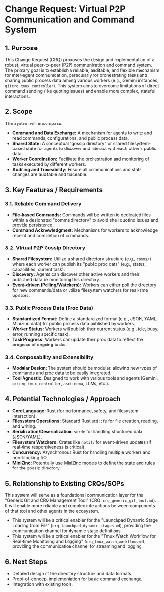 # Change Request: Virtual P2P Communication and Command System

## 1. Purpose
This Change Request (CRQ) proposes the design and implementation of a robust, virtual peer-to-peer (P2P) communication and command system. The primary goal is to establish a reliable, auditable, and flexible mechanism for inter-agent communication, particularly for orchestrating tasks and sharing public process data among various workers (e.g., Gemini instances, `gitcrq`, `tmux_controller`). This system aims to overcome limitations of direct command sending (like quoting issues) and enable more complex, stateful interactions.

## 2. Scope
The system will encompass:
*   **Command and Data Exchange:** A mechanism for agents to write and read commands, configurations, and public process data.
*   **Shared State:** A conceptual "gossip directory" or shared filesystem-based state for agents to discover and interact with each other's public data.
*   **Worker Coordination:** Facilitate the orchestration and monitoring of tasks executed by different workers.
*   **Auditing and Traceability:** Ensure all communications and state changes are auditable and traceable.

## 3. Key Features / Requirements

### 3.1. Reliable Command Delivery
*   **File-based Commands:** Commands will be written to dedicated files within a designated "comms directory" to avoid shell quoting issues and provide persistence.
*   **Command Acknowledgment:** Mechanisms for workers to acknowledge receipt and completion of commands.

### 3.2. Virtual P2P Gossip Directory
*   **Shared Filesystem:** Utilize a shared directory structure (e.g., `comms/`) where each worker can publish its "public proc data" (e.g., status, capabilities, current task).
*   **Discovery:** Agents can discover other active workers and their published data by monitoring this directory.
*   **Event-driven (Polling/Watchers):** Workers can either poll the directory for new commands/data or utilize filesystem watchers for real-time updates.

### 3.3. Public Process Data (Proc Data)
*   **Standardized Format:** Define a standardized format (e.g., JSON, YAML, MiniZinc data) for public process data published by workers.
*   **Worker Status:** Workers will publish their current status (e.g., idle, busy, error, running specific task).
*   **Task Progress:** Workers can update their proc data to reflect the progress of ongoing tasks.

### 3.4. Composability and Extensibility
*   **Modular Design:** The system should be modular, allowing new types of commands and proc data to be easily integrated.
*   **Tool Agnostic:** Designed to work with various tools and agents (Gemini, `gitcrq`, `tmux_controller`, `asciinema`, LLMs, etc.).

## 4. Potential Technologies / Approach
*   **Core Language:** Rust (for performance, safety, and filesystem interaction).
*   **Filesystem Operations:** Standard Rust `std::fs` for file creation, reading, and writing.
*   **Serialization/Deserialization:** `serde` for handling structured data (JSON/YAML).
*   **Filesystem Watchers:** Crates like `notify` for event-driven updates (if real-time responsiveness is critical).
*   **Concurrency:** Asynchronous Rust for handling multiple workers and non-blocking I/O.
*   **MiniZinc:** Potentially use MiniZinc models to define the state and rules for the gossip directory.

## 5. Relationship to Existing CRQs/SOPs
This system will serve as a foundational communication layer for the "Generic Git and CRQ Management Tool" (CRQ: `crq_generic_git_tool.md`). It will enable more reliable and complex interactions between components of that tool and other agents in the ecosystem.
*   This system will be a critical enabler for the "Launchpad Dynamic Stage Loading from File" (`crq_launchpad_dynamic_stages.md`), providing the communication channel for dynamic stage definitions.
*   This system will be a critical enabler for the "Tmux Watch Workflow for Real-time Monitoring and Logging" (`crq_tmux_watch_workflow.md`), providing the communication channel for streaming and logging.

## 6. Next Steps
*   Detailed design of the directory structure and data formats.
*   Proof-of-concept implementation for basic command exchange.
*   Integration with existing tools.


